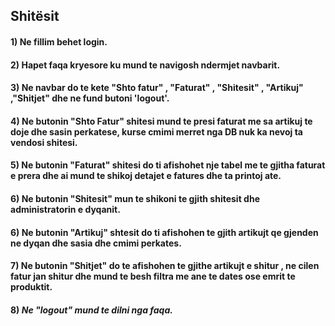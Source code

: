 ## **Shitësit**
#### 1) **Ne fillim behet login.**
#### 2) **Hapet faqa kryesore ku mund te navigosh ndermjet navbarit.**
#### 3) **Ne navbar do te kete "Shto fatur" , "Faturat" , "Shitesit" , "Artikuj" ,"Shitjet" dhe ne fund butoni 'logout'.**
#### 4) **Ne butonin "Shto Fatur" shitesi mund te presi faturat me sa artikuj te doje dhe sasin perkatese, kurse cmimi merret nga DB nuk ka nevoj ta vendosi shitesi.**
#### 5) **Ne butonin "Faturat" shitesi do ti afishohet nje tabel me te gjitha faturat e prera dhe ai mund te shikoj detajet e fatures dhe ta printoj ate.**
#### 6) **Ne butonin "Shitesit" mun te shikoni te gjith shitesit dhe administratorin e dyqanit.**
#### 6) **Ne butonin "Artikuj" shtesit do ti afishohen te gjith artikujt qe gjenden ne dyqan dhe sasia dhe cmimi perkates.**
#### 7) **Ne butonin "Shitjet" do te afishohen te gjithe artikujt e shitur , ne cilen fatur jan shitur dhe mund te besh filtra me ane te dates ose emrit te produktit.**
#### 8) ***Ne "logout" mund te dilni nga faqa.***
